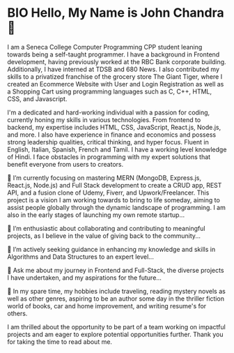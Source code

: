 # BIO Hello, My Name is John Chandra 👋

I am a Seneca College Computer Programming CPP student leaning towards being a self-taught programmer. I have a background in Frontend development, having previously worked at the RBC Bank corporate building. Additionally, I have interned at TDSB and 680 News. I also contributed my skills to a privatized franchise of the grocery store The Giant Tiger, where I created an Ecommerce Website with User and Login Registration as well as a Shopping Cart using programming languages such as C, C++, HTML, CSS, and Javascript.

I'm a dedicated and hard-working individual with a passion for coding, currently honing my skills in various technologies. From frontend to backend, my expertise includes HTML, CSS, JavaScript, React.js, Node.js, and more.  I also have experience in finance and economics and possess strong leadership qualities, critical thinking, and hyper focus. Fluent in English, Italian, Spanish, French and Tamil. I have a working level knowledge of Hindi. I face obstacles in programming with my expert solutions that benefit everyone from users to creators.

🔭 I’m currently focusing on mastering MERN (MongoDB, Express.js, React.js, Node.js) and Full Stack development to create a CRUD app, REST API, and a fusion clone of Udemy, Fiverr, and Upwork/Freelancer. This project is a vision I am working towards to bring to life someday, aiming to assist people globally through the dynamic landscape of programming. I am also in the early stages of launching my own remote startup...

👯 I’m enthusiastic about collaborating and contributing to meaningful projects, as I believe in the value of giving back to the community...

🤔 I’m actively seeking guidance in enhancing my knowledge and skills in Algorithms and Data Structures to an expert level...

💬 Ask me about my journey in Frontend and Full-Stack, the diverse projects I have undertaken, and my aspirations for the future...

💬 In my spare time, my hobbies include traveling, reading mystery novels as well as other genres, aspiring to be an author some day in the thriller fiction world of books, car and home improvement, and writing resume's for others.

I am thrilled about the opportunity to be part of a team working on impactful projects and am eager to explore potential opportunities further. Thank you for taking the time to read about me.
